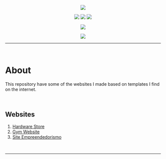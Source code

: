 <p align="center">
  <img src="https://user-images.githubusercontent.com/73148019/118019196-1b6e9980-b32f-11eb-820c-0ec1c901d799.png">
</p>

<p align="center">
  <img src="https://img.shields.io/badge/HTML5-E34F26?style=for-the-badge&logo=html5&logoColor=white">
  <img src="https://img.shields.io/badge/CSS3-1572B6?style=for-the-badge&logo=css3&logoColor=white">
  <img src="https://img.shields.io/badge/JavaScript-323330?style=for-the-badge&logo=javascript&logoColor=F7DF1E">
</p>

<p align="center">
  <img src="https://img.shields.io/badge/Visual_Studio_Code-0078D4?style=for-the-badge&logo=visual%20studio%20code&logoColor=white">
</p>

<p align="center">
  <a href="https://github.com/arriaoedu123/website-projects/blob/main/LICENSE">
  <img src="https://img.shields.io/badge/license-MIT-yellow?style=for-the-badge"/>
  </a>
</p>
  
***
 
<br>

# About

This repository have some of the websites I made based on templates I find on the internet.

<br>
  
## Websites

  1. [Hardware Store](https://github.com/arriaoedu123/website-projects/tree/main/project01-hardware-store)
  2. [Gym Website](https://github.com/arriaoedu123/website-projects/tree/main/project02-gym_website)
  3. [Site Empreendedorismo](https://github.com/arriaoedu123/website-projects/tree/main/project03-site-empreendedorismo)

<br>

***
